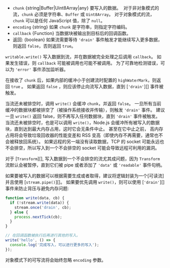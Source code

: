 <!-- YAML
added: v0.9.4
changes:
  - version: v8.0.0
    pr-url: https://github.com/nodejs/node/pull/11608
    description: The `chunk` argument can now be a `Uint8Array` instance.
  - version: v6.0.0
    pr-url: https://github.com/nodejs/node/pull/6170
    description: Passing `null` as the `chunk` parameter will always be
                 considered invalid now, even in object mode.
-->

* `chunk` {string|Buffer|Uint8Array|any} 要写入的数据。
  对于非对象模式的流，`chunk` 必须是字符串、`Buffer` 或 `Uint8Array`。
  对于对象模式的流，`chunk` 可以是任何 JavaScript 值，除了 `null`。
* `encoding` {string} 如果 `chunk` 是字符串，则指定字符编码。
* `callback` {Function} 当数据块被输出到目标后的回调函数。
* 返回: {boolean} 如果流需要等待 `'drain'` 事件触发才能继续写入更多数据，则返回 `false`，否则返回 `true`。

`writable.write()` 写入数据到流，并在数据被完全处理之后调用 `callback`。
如果发生错误，则 `callback` 可能被调用也可能不被调用。
为了可靠地检测错误，可以为 `'error'` 事件添加监听器。

在接收了 `chunk` 后，如果内部的缓冲小于创建流时配置的 `highWaterMark`，则返回 `true` 。
如果返回 `false` ，则应该停止向流写入数据，直到 [`'drain'`][] 事件被触发。

当流还未被排空时，调用 `write()` 会缓冲 `chunk`，并返回 `false`。
一旦所有当前缓冲的数据块都被排空了（被操作系统接收并传输），则触发 `'drain'` 事件。
建议一旦 `write()` 返回 false，则不再写入任何数据块，直到 `'drain'` 事件被触发。 
当流还未被排空时，也是可以调用 `write()`，Node.js 会缓冲所有被写入的数据块，直到达到最大内存占用，这时它会无条件中止。 
甚至在它中止之前， 高内存占用将会导致垃圾回收器的性能变差和 RSS 变高（即使内存不再需要，通常也不会被释放回系统）。 
如果远程的另一端没有读取数据，TCP 的 socket 可能永远也不会排空，所以写入到一个不会排空的 socket 可能会导致远程可利用的漏洞。 

对于 [`Transform`][], 写入数据到一个不会排空的流尤其成问题，因为 `Transform` 流默认会被暂停，直到它们被 pipe 或者添加了 `'data'` 或 `'readable'` 事件句柄。 

如果要被写入的数据可以根据需要生成或者取得，建议将逻辑封装为一个[可读流]并且使用 [`stream.pipe()`][]。
如果要优先调用 `write()`，则可以使用 [`'drain'`][] 事件来防止背压与避免内存问题:

```js
function write(data, cb) {
  if (!stream.write(data)) {
    stream.once('drain', cb);
  } else {
    process.nextTick(cb);
  }
}

// 在回调函数被执行后再进行其他的写入。
write('hello', () => {
  console.log('完成写入，可以进行更多的写入');
});
```

对象模式下的可写流将会始终忽略 `encoding` 参数。

